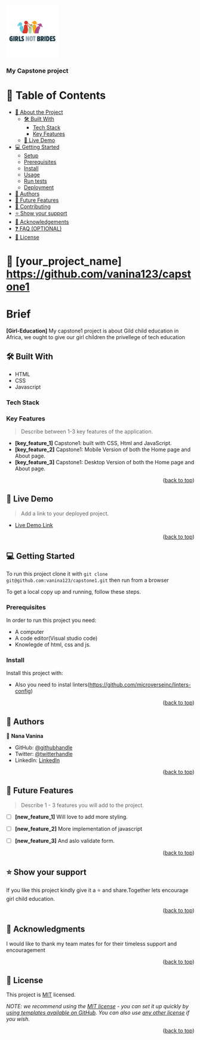 <a name="readme-top"></a>

  <img src="images/logo.png" alt="logo" width="140"  height="auto" />
  <br/>

  <h3><b>My Capstone project</b></h3>

</div>


# 📗 Table of Contents

- [📖 About the Project](#about-project)
  - [🛠 Built With](#built-with)
    - [Tech Stack](#tech-stack)
    - [Key Features](#key-features)
  - [🚀 Live Demo](#live-demo)
- [💻 Getting Started](#getting-started)
  - [Setup](#setup)
  - [Prerequisites](#prerequisites)
  - [Install](#install)
  - [Usage](#usage)
  - [Run tests](#run-tests)
  - [Deployment](#triangular_flag_on_post-deployment)
- [👥 Authors](#authors)
- [🔭 Future Features](#future-features)
- [🤝 Contributing](#contributing)
- [⭐️ Show your support](#support)
- [🙏 Acknowledgements](#acknowledgements)
- [❓ FAQ (OPTIONAL)](#faq)
- [📝 License](#license)

<!-- PROJECT DESCRIPTION -->

# 📖 [your_project_name] <a name="about-project">https://github.com/vanina123/capstone1</a>

 # Brief
  

**[Girl-Education]** My capstone1 project is about Gild child education in Africa, we ought to give our girl children the privellege of tech education

## 🛠 Built With <a name="built-with"></a>
- HTML
- CSS
- Javascript

### Tech Stack <a name="tech-stack"></a>

### Key Features <a name="key-features"></a>

> Describe between 1-3 key features of the application.

- **[key_feature_1]** Capstone1: built with CSS, Html and JavaScript.
- **[key_feature_2]** Capstone1: Mobile Version of both the Home page and About page.
- **[key_feature_3]** Capstone1: Desktop Version of both the Home page and About page.

<p align="right">(<a href="#readme-top">back to top</a>)</p>

<!-- LIVE DEMO -->

## 🚀 Live Demo <a name="live-demo"></a>

> Add a link to your deployed project.

- [Live Demo Link](https://google.com)

<p align="right">(<a href="#readme-top">back to top</a>)</p>

<!-- GETTING STARTED -->

## 💻 Getting Started <a name="getting-started"></a>

To run this project clone it with `git clone git@github.com:vanina123/capstone1.git`
then run from a browser

To get a local copy up and running, follow these steps.

### Prerequisites

In order to run this project you need:
- A computer
- A code editor(Visual studio code)
- Knowlegde of html, css and js.


### Install

Install this project with:

- Also you need to instal linters(https://github.com/microverseinc/linters-config)

<p align="right">(<a href="#readme-top">back to top</a>)</p>


## 👥 Authors <a name="authors"></a>


👤 **Nana Vanina**

- GitHub: [@githubhandle](https://github.com/vanina123)
- Twitter: [@twitterhandle](https://twitter.com/DufeVanina)
- LinkedIn: [LinkedIn](https://linkedin.com/in/larissa-vanina-dufe-407a2b25a/)



<p align="right">(<a href="#readme-top">back to top</a>)</p>


## 🔭 Future Features <a name="future-features"></a>

> Describe 1 - 3 features you will add to the project.

- [ ] **[new_feature_1]** Will love to add more styling.
- [ ] **[new_feature_2]** More implementation of javascript
- [ ] **[new_feature_3]** And aslo validate form.


<p align="right">(<a href="#readme-top">back to top</a>)</p>


## ⭐️ Show your support <a name="support"></a>


If you like this project kindly give it a ⭐️ and share.Together lets encourage girl child education.

<p align="right">(<a href="#readme-top">back to top</a>)</p>


## 🙏 Acknowledgments <a name="acknowledgements"></a>


I would like to thank my team mates for for their timeless support and encouragement

<p align="right">(<a href="#readme-top">back to top</a>)</p>


## 📝 License <a name="license"></a>

This project is [MIT](./MIT.md) licensed.

_NOTE: we recommend using the [MIT license](https://choosealicense.com/licenses/mit/) - you can set it up quickly by [using templates available on GitHub](https://docs.github.com/en/communities/setting-up-your-project-for-healthy-contributions/adding-a-license-to-a-repository). You can also use [any other license](https://choosealicense.com/licenses/) if you wish._

<p align="right">(<a href="#readme-top">back to top</a>)</p>
